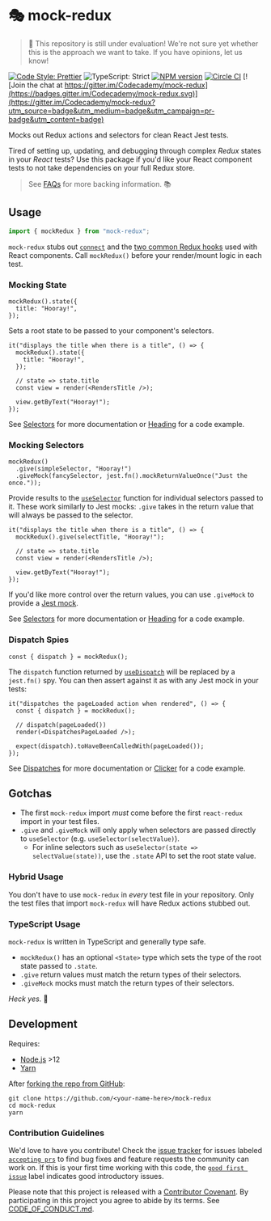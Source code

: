 # 🎭 mock-redux

> 🚧 This repository is still under evaluation!
> We're not sure yet whether this is the approach we want to take.
> If you have opinions, let us know!

[![Code Style: Prettier](https://img.shields.io/badge/code_style-prettier-brightgreen.svg)](https://prettier.io)
![TypeScript: Strict](https://img.shields.io/badge/typescript-strict-brightgreen.svg)
[![NPM version](https://badge.fury.io/js/mock-redux.svg)](http://badge.fury.io/js/mock-redux)
[![Circle CI](https://img.shields.io/circleci/build/github/Codecademy/mock-redux.svg)](https://circleci.com/gh/Codecademy/mock-redux)
[![Join the chat at https://gitter.im/Codecademy/mock-redux](https://badges.gitter.im/Codecademy/mock-redux.svg)](https://gitter.im/Codecademy/mock-redux?utm_source=badge&utm_medium=badge&utm_campaign=pr-badge&utm_content=badge)

Mocks out Redux actions and selectors for clean React Jest tests.

Tired of setting up, updating, and debugging through complex _Redux_ states in your _React_ tests?
Use this package if you'd like your React component tests to not take dependencies on your full Redux store.

> See [FAQs](./docs/FAQs.md) for more backing information. 📚

## Usage

```js
import { mockRedux } from "mock-redux";
```

`mock-redux` stubs out [`connect`](https://react-redux.js.org/api/connect) and the [two common Redux hooks](https://react-redux.js.org/api/hooks) used with React components.
Call `mockRedux()` before your render/mount logic in each test.

### Mocking State

```tsx
mockRedux().state({
  title: "Hooray!",
});
```

Sets a root state to be passed to your component's selectors.

```tsx
it("displays the title when there is a title", () => {
  mockRedux().state({
    title: "Hooray!",
  });

  // state => state.title
  const view = render(<RendersTitle />);

  view.getByText("Hooray!");
});
```

See [Selectors](./docs/Selectors.md) for more documentation or [Heading](./docs/examples/Heading.test.tsx) for a code example.

### Mocking Selectors

```tsx
mockRedux()
  .give(simpleSelector, "Hooray!")
  .giveMock(fancySelector, jest.fn().mockReturnValueOnce("Just the once."));
```

Provide results to the [`useSelector`](https://react-redux.js.org/api/hooks#useselector) function for individual selectors passed to it.
These work similarly to Jest mocks: `.give` takes in the return value that will always be passed to the selector.

```tsx
it("displays the title when there is a title", () => {
  mockRedux().give(selectTitle, "Hooray!");

  // state => state.title
  const view = render(<RendersTitle />);

  view.getByText("Hooray!");
});
```

If you'd like more control over the return values, you can use `.giveMock` to provide a [Jest mock](https://jestjs.io/docs/en/mock-functions.html).

See [Selectors](./docs/Selectors.md) for more documentation or [Heading](./docs/examples/Heading.test.tsx) for a code example.

### Dispatch Spies

```tsx
const { dispatch } = mockRedux();
```

The `dispatch` function returned by [`useDispatch`](https://react-redux.js.org/api/hooks#usedispatch) will be replaced by a `jest.fn()` spy.
You can then assert against it as with any Jest mock in your tests:

```tsx
it("dispatches the pageLoaded action when rendered", () => {
  const { dispatch } = mockRedux();

  // dispatch(pageLoaded())
  render(<DispatchesPageLoaded />);

  expect(dispatch).toHaveBeenCalledWith(pageLoaded());
});
```

See [Dispatches](./docs/Dispatches.md) for more documentation or [Clicker](./docs/examples/Clicker.test.tsx) for a code example.

## Gotchas

- The first `mock-redux` import _must_ come before the first `react-redux` import in your test files.
- `.give` and `.giveMock` will only apply when selectors are passed directly to `useSelector` (e.g. `useSelector(selectValue)`).
  - For inline selectors such as `useSelector(state => selectValue(state))`, use the `.state` API to set the root state value.

### Hybrid Usage

You don't have to use `mock-redux` in _every_ test file in your repository.
Only the test files that import `mock-redux` will have Redux actions stubbed out.

### TypeScript Usage

`mock-redux` is written in TypeScript and generally type safe.

- `mockRedux()` has an optional `<State>` type which sets the type of the root state passed to `.state`.
- `.give` return values must match the return types of their selectors.
- `.giveMock` mocks must match the return types of their selectors.

_Heck yes._ 🤘

## Development

Requires:

- [Node.js](https://nodejs.org) >12
- [Yarn](https://yarnpkg.com/en)

After [forking the repo from GitHub](https://help.github.com/articles/fork-a-repo):

```
git clone https://github.com/<your-name-here>/mock-redux
cd mock-redux
yarn
```

### Contribution Guidelines

We'd love to have you contribute!
Check the [issue tracker](https://github.com/Codecademy/mock-redux/issues) for issues labeled [`accepting prs`](https://github.com/Codecademy/mock-redux/issues?utf8=%E2%9C%93&q=is%3Aissue+is%3Aopen+label%3A%22accepting+prs%22) to find bug fixes and feature requests the community can work on.
If this is your first time working with this code, the [`good first issue`](https://github.com/Codecademy/mock-redux/issues?utf8=%E2%9C%93&q=is%3Aissue+is%3Aopen+label%3A%22good+first+issue%22+) label indicates good introductory issues.

Please note that this project is released with a [Contributor Covenant](https://www.contributor-covenant.org).
By participating in this project you agree to abide by its terms.
See [CODE_OF_CONDUCT.md](./CODE_OF_CONDUCT.md).
